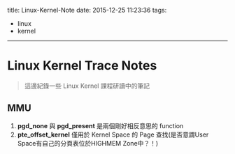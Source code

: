 title: Linux-Kernel-Note
date: 2015-12-25 11:23:36
tags:
- linux
- kernel
---

Linux Kernel Trace Notes
========================

> 這邊紀錄一些 Linux Kernel 課程研讀中的筆記

## MMU
1. __pgd_none__ 與 __pgd_present__ 是兩個剛好相反意思的 function
2. __pte_offset_kernel__ 僅用於 Kernel Space 的 Page 查找(是否意謂User Space有自己的分頁表位於HIGHMEM Zone中？！)
